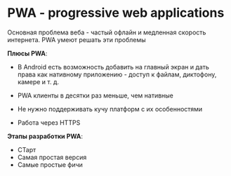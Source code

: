 # PWA - progressive web applications

Основная проблема веба - частый офлайн и медленная скорость интернета. PWA умеют решать эти проблемы

**Плюсы PWA**:

* В Android есть возможность добавить на главный экран и дать права как нативному приложению - доступ к файлам, диктофону, камере и т. д.

* PWA клиенты в десятки раз меньше, чем нативные

* Не нужно поддерживать кучу платформ с их особенностями

* Работа через HTTPS


**Этапы разработки PWA**:

* СТарт
* Самая простая версия
* Самые простые фичи